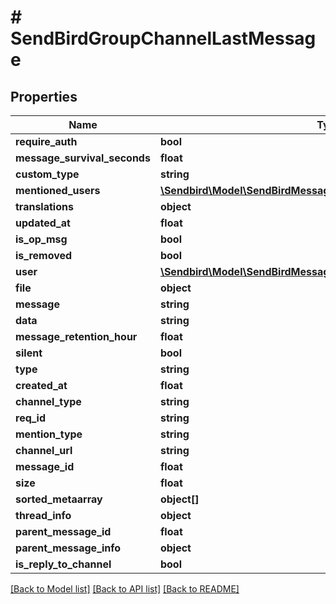 # # SendBirdGroupChannelLastMessage

## Properties

Name | Type | Description | Notes
------------ | ------------- | ------------- | -------------
**require_auth** | **bool** |  | [optional]
**message_survival_seconds** | **float** |  | [optional]
**custom_type** | **string** |  | [optional]
**mentioned_users** | [**\Sendbird\Model\SendBirdMessageResponseMentionedUsersInner[]**](SendBirdMessageResponseMentionedUsersInner.md) |  | [optional]
**translations** | **object** |  | [optional]
**updated_at** | **float** |  | [optional]
**is_op_msg** | **bool** |  | [optional]
**is_removed** | **bool** |  | [optional]
**user** | [**\Sendbird\Model\SendBirdMessageResponseUser**](SendBirdMessageResponseUser.md) |  | [optional]
**file** | **object** |  | [optional]
**message** | **string** |  | [optional]
**data** | **string** |  | [optional]
**message_retention_hour** | **float** |  | [optional]
**silent** | **bool** |  | [optional]
**type** | **string** |  | [optional]
**created_at** | **float** |  | [optional]
**channel_type** | **string** |  | [optional]
**req_id** | **string** |  | [optional]
**mention_type** | **string** |  | [optional]
**channel_url** | **string** |  | [optional]
**message_id** | **float** |  | [optional]
**size** | **float** |  | [optional]
**sorted_metaarray** | **object[]** |  | [optional]
**thread_info** | **object** |  | [optional]
**parent_message_id** | **float** |  | [optional]
**parent_message_info** | **object** |  | [optional]
**is_reply_to_channel** | **bool** |  | [optional]

[[Back to Model list]](../../README.md#models) [[Back to API list]](../../README.md#endpoints) [[Back to README]](../../README.md)
